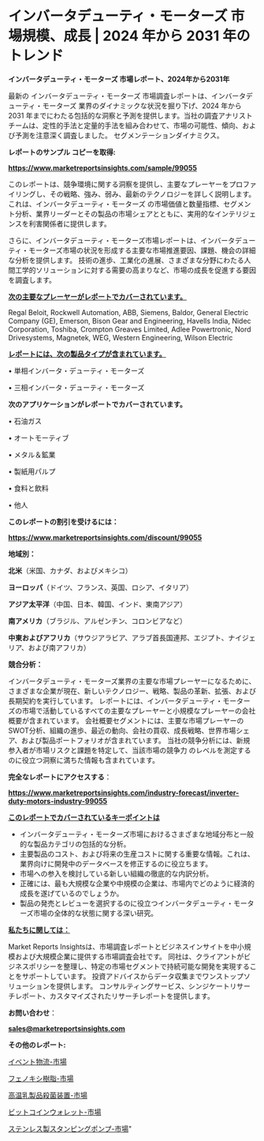 # インバータデューティ・モーターズ 市場規模、成長 | 2024 年から 2031 年のトレンド

<strong>インバータデューティ・モーターズ 市場レポート、2024年から2031年</strong>

最新の インバータデューティ・モーターズ 市場調査レポートは、インバータデューティ・モーターズ 業界のダイナミックな状況を掘り下げ、2024 年から 2031 年までにわたる包括的な洞察と予測を提供します。当社の調査アナリスト チームは、定性的手法と定量的手法を組み合わせて、市場の可能性、傾向、および予測を注意深く調査しました。 セグメンテーションダイナミクス。



<strong>レポートのサンプル コピーを取得:</strong> <a href=https://www.marketreportsinsights.com/sample/99055>

<strong><u>https://www.marketreportsinsights.com/sample/99055</u></strong></a>

このレポートは、競争環境に関する洞察を提供し、主要なプレーヤーをプロファイリングし、その戦略、強み、弱み、最新のテクノロジーを詳しく説明します。 これは、インバータデューティ・モーターズ の市場価値と数量指標、セグメント分析、業界リーダーとその製品の市場シェアとともに、実用的なインテリジェンスを利害関係者に提供します。

さらに、インバータデューティ・モーターズ市場レポートは、インバータデューティ・モーターズ市場の状況を形成する主要な市場推進要因、課題、機会の詳細な分析を提供します。 技術の進歩、工業化の進展、さまざまな分野にわたる人間工学的ソリューションに対する需要の高まりなど、市場の成長を促進する要因を調査します。



<strong><u>次の主要なプレーヤーがレポートでカバーされています。</u></strong>

Regal Beloit, Rockwell Automation, ABB, Siemens, Baldor, General Electric Company (GE), Emerson, Bison Gear and Engineering, Havells India, Nidec Corporation, Toshiba, Crompton Greaves Limited, Adlee Powertronic, Nord Drivesystems, Magnetek, WEG, Western Engineering, Wilson Electric



<strong><u><b>レポートには、次の製品タイプが含まれています。</b></u></strong>

• 単相インバータ・デューティ・モーターズ

• 三相インバータ・デューティ・モーターズ



<strong><b>次のアプリケーションがレポートでカバーされています。</b></strong>

• 石油ガス

• オートモーティブ

• メタル＆鉱業

• 製紙用パルプ

• 食料と飲料

• 他人



<strong><b>このレポートの割引を受けるには：</b></strong><a href=https://www.marketreportsinsights.com/discount/99055>

<strong><u>https://www.marketreportsinsights.com/discount/99055</u></strong></a>



<strong>地域別：</strong>



<strong>北米</strong>（米国、カナダ、およびメキシコ）



<strong>ヨーロッパ</strong>（ドイツ、フランス、英国、ロシア、イタリア）



<strong>アジア太平洋</strong>（中国、日本、韓国、インド、東南アジア）



<strong>南アメリカ</strong>（ブラジル、アルゼンチン、コロンビアなど）



<strong>中東およびアフリカ</strong>（サウジアラビア、アラブ首長国連邦、エジプト、ナイジェリア、および南アフリカ）



<strong>競合分析：</strong>

インバータデューティ・モーターズ業界の主要な市場プレーヤーになるために、さまざまな企業が現在、新しいテクノロジー、戦略、製品の革新、拡張、および長期契約を実行しています。 レポートには、インバータデューティ・モーターズの市場で活動しているすべての主要なプレーヤーと小規模なプレーヤーの会社概要が含まれています。 会社概要セグメントには、主要な市場プレーヤーのSWOT分析、組織の進歩、最近の動向、会社の買収、成長戦略、世界市場シェア、および製品ポートフォリオが含まれています。 当社の競争分析には、新規参入者が市場リスクと課題を特定して、当該市場の競争力 のレベルを測定するのに役立つ洞察に満ちた情報も含まれています。



<strong>完全なレポートにアクセスする</strong>：

<a href=https://www.marketreportsinsights.com/industry-forecast/inverter-duty-motors-industry-99055>

<strong><u>https://www.marketreportsinsights.com/industry-forecast/inverter-duty-motors-industry-99055</u></strong></a>



<strong><u><b>このレポートでカバーされているキーポイントは</b></u></strong>
<ul>
  <li>インバータデューティ・モーターズ市場におけるさまざまな地域分布と一般的な製品カテゴリの包括的な分析。</li>
  <li>主要製品のコスト、および将来の生産コストに関する重要な情報。これは、業界向けに開発中のデータベースを修正するのに役立ちます。</li>
  <li>市場への参入を検討している新しい組織の徹底的な内訳分析。</li>
  <li>正確には、最も大規模な企業や中規模の企業は、市場内でどのように経済的成長を遂げているのでしょうか。</li>
  <li>製品の発売とレビューを選択するのに役立つインバータデューティ・モーターズ市場の全体的な状態に関する深い研究。</li>
</ul>


<strong><u><b>私たちに関しては：</b></u></strong>

Market Reports Insightsは、市場調査レポートとビジネスインサイトを中小規模および大規模企業に提供する市場調査会社です。 同社は、クライアントがビジネスポリシーを整理し、特定の市場セグメントで持続可能な開発を実現することをサポートしています。 投資アドバイスからデータ収集までワンストップソリューションを提供します。 コンサルティングサービス、シンジケートリサーチレポート、カスタマイズされたリサーチレポートを提供します。



<strong><b>お問い合わせ</b></strong>：

<a href=mailto:sales@marketreportsinsights.com>

<strong><u>sales@marketreportsinsights.com</u></strong></a>



<strong>その他のレポート:</strong>

<a href=https://www.linkedin.com/pulse/イベント物流-市場-2023-競争分析と事業成長-2030-analytics-achievers-24-analysis-lurrf/>イベント物流-市場</a>

<a href=https://www.linkedin.com/pulse/フェノキシ樹脂-市場-2023-競争分析と事業成長-2030-analytics-achievers-24-analysis-brlef/>フェノキシ樹脂-市場</a>

<a href=https://www.linkedin.com/pulse/高温乳製品殺菌装置-市場-2023-競争分析と事業成長-2030-pr-news-hub-pt3xf/>高温乳製品殺菌装置-市場</a>

<a href=https://www.linkedin.com/pulse/ビットコインウォレット-市場-2023-新興市場-将来の動向と市場需要-wsvlf/>ビットコインウォレット-市場</a>

<a href=https://www.linkedin.com/pulse/ステンレス製スタンピングポンプ-市場-2023-年のダイナミクスとビジネストレンド-2030-pr-news-hub-jm7yf/>ステンレス製スタンピングポンプ-市場</a>"
